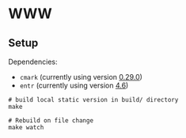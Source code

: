 # WWW

## Setup

Dependencies:
- `cmark` (currently using version [0.29.0](https://github.com/commonmark/cmark/releases/tag/0.29.0))
- `entr` (currently using version [4.6](https://github.com/eradman/entr/releases/tag/4.6))

```shell
# build local static version in build/ directory
make

# Rebuild on file change
make watch
```
